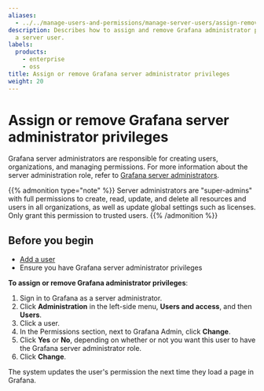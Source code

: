```yaml
---
aliases:
  - ../../manage-users-and-permissions/manage-server-users/assign-remove-server-admin-privileges/
description: Describes how to assign and remove Grafana administrator privileges from
  a server user.
labels:
  products:
    - enterprise
    - oss
title: Assign or remove Grafana server administrator privileges
weight: 20
---
```


# Assign or remove Grafana server administrator privileges

Grafana server administrators are responsible for creating users, organizations, and managing permissions. For more information about the server administration role, refer to [Grafana server administrators](../../../roles-and-permissions/#grafana-server-administrators).

{{% admonition type="note" %}}
Server administrators are "super-admins" with full permissions to create, read, update, and delete all resources and users in all organizations, as well as update global settings such as licenses. Only grant this permission to trusted users.
{{% /admonition %}}

## Before you begin

- [Add a user](../#add-a-user)
- Ensure you have Grafana server administrator privileges

**To assign or remove Grafana administrator privileges**:

1. Sign in to Grafana as a server administrator.
1. Click **Administration** in the left-side menu, **Users and access**, and then **Users**.
1. Click a user.
1. In the Permissions section, next to Grafana Admin, click **Change**.
1. Click **Yes** or **No**, depending on whether or not you want this user to have the Grafana server administrator role.
1. Click **Change**.

The system updates the user's permission the next time they load a page in Grafana.
